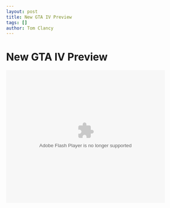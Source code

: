 ```yaml
---
layout: post
title: New GTA IV Preview
tags: []
author: Tom Clancy
---
```


# New GTA IV Preview

<embed src='http://videomedia.ign.com/ev/ev.swf' flashvars='object_ID=793799&downloadURL=http://ps3movies.ign.com/ps3/video/article/839/839875/gtaivtr_1200507_flvlowwide.flv&allownetworking="all"' type='application/x-shockwave-flash' width='433' height='360' ></embed>
